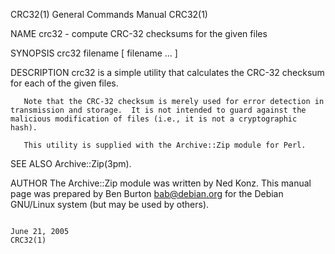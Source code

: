 CRC32(1)                                                                                                                                        General Commands Manual                                                                                                                                        CRC32(1)

NAME
       crc32 - compute CRC-32 checksums for the given files

SYNOPSIS
       crc32 filename [ filename ... ]

DESCRIPTION
       crc32 is a simple utility that calculates the CRC-32 checksum for each of the given files.

       Note that the CRC-32 checksum is merely used for error detection in transmission and storage.  It is not intended to guard against the malicious modification of files (i.e., it is not a cryptographic hash).

       This utility is supplied with the Archive::Zip module for Perl.

SEE ALSO
       Archive::Zip(3pm).

AUTHOR
       The Archive::Zip module was written by Ned Konz.
       This manual page was prepared by Ben Burton <bab@debian.org> for the Debian GNU/Linux system (but may be used by others).

                                                                                                                                                     June 21, 2005                                                                                                                                             CRC32(1)

